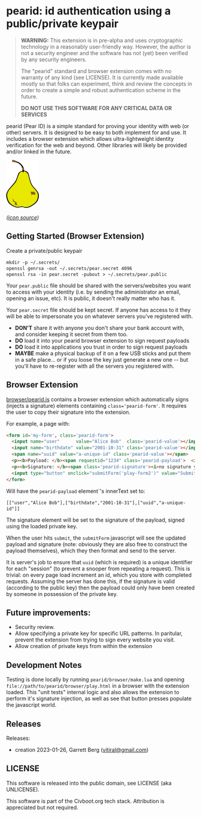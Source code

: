 # pearid: id authentication using a public/private keypair

> **WARNING:** This extension is in pre-alpha and uses cryptographic technology
> in a reasonably user-friendly way. However, the author is not a security
> engineer and the software has not (yet) been verified by any security
> engineers.
>
> The "pearid" standard and browser extension comes with no warranty of any kind
> (see LICENSE). It is currently made available mostly so that folks can
> experiment, think and review the concepts in order to create a simple and
> robust authentication scheme in the future.
>
> **DO NOT USE THIS SOFTWARE FOR ANY CRITICAL DATA OR SERVICES**

pearid (Pear ID) is a simple standard for proving your identity with web (or other)
servers. It is designed to be easy to both implement for and use. It includes a
browser extension which allows ultra-lightweight identity verification for the
web and beyond. Other libraries will likely be provided and/or linked in the
future.

![icon](./browser/icon128.png)

_([icon
source](https://publicdomainvectors.org/en/free-clipart/Pear-vector-clip-art/5832.html))_

## Getting Started (Browser Extension)

Create a private/public keypair

```
mkdir -p ~/.secrets/
openssl genrsa -out ~/.secrets/pear.secret 4096
openssl rsa -in pear.secret -pubout > ~/.secrets/pear.public
```

Your `pear.public` file should be shared with the servers/websites you want to
access with your identity (i.e. by sending the administrator an email, opening
an issue, etc). It is public, it doesn't really matter who has it.

Your `pear.secret` file should be kept secret. If anyone has access to it
they will be able to impersonate you on whatever servers you've registered with.

* **DON'T** share it with anyone you don't share your bank account with, and
  consider keeping it secret from them too.
* **DO** load it into your pearid browser extension to sign request payloads
* **DO** load it into applications you trust in order to sign request payloads
* **MAYBE** make a physical backup of it on a few USB sticks and put them in a
  safe place... or if you loose the key just generate a new one -- but you'll
  have to re-register with all the servers you registered with.

## Browser Extension
[browser/pearid.js](./browser/pearid.js) contains a browser extension which
automatically signs (injects a signature) elements containing
`class='pearid-form'`. It requires the user to copy their signature into the
extension.

For example, a page with:

```html
<form id='my-form', class='pearid-form'>
  <input name="user"      value="Alice Bob"  class='pearid-value'></input>
  <input name="birthdate" value="2001-10-31" class='pearid-value'></input>
  <span name="uuid" value="a-unique-id" class='pearid-value'></span>
  <p><b>Payload: </b><span requestid="1234" class='pearid-payload'>  <i>no payload yet</i></span></p>
  <p><b>Signature: </b><span class='pearid-signature'><i>no signature yet</i></span></p>
  <input type="button" onclick="submitForm('play-form2')" value="Submit">
</form>
```

Will have the `pearid-payload` element`'s innerText set to:
```
[["user","Alice Bob"],["birthdate","2001-10-31"],["uuid","a-unique-id"]]
```

The signature element will be set to the signature of the payload, signed using
the loaded private key.

When the user hits `submit`, the `submitForm` javascript will see the updated
payload and signature (note: obviously they are also free to construct the
payload themselves), which they then format and send to the server.

It is server's job to ensure that `uuid` (which is required) is a unique
identifier for each "session" (to prevent a snooper from repeating a request).
This is trivial: on every page load increment an id, which you store with
completed requests. Assuming the server has done this, if the signature is valid
(according to the public key) then the payload could only have been created by
someone in possession of the private key.

## Future improvements:

* Security review.
* Allow specifying a private key for specific URL patterns. In paritular,
  prevent the extension from trying to sign every website you visit.
* Allow creation of private keys from within the extension

## Development Notes
Testing is done locally by running `pearid/browser/make.lua` and opening
`file://path/to/pearid/browser/play.html` in a browser with the extension
loaded. This "unit tests" internal logic and also allows the extension to
perform it's signature injection, as well as see that button presses populate
the javascript world.

## Releases
Releases:
* creation 2023-01-26, Garrett Berg (vitiral@gmail.com)

## LICENSE
This software is released into the public domain, see LICENSE (aka UNLICENSE).

This software is part of the Civboot.org tech stack. Attribution is appreciated
but not required.

